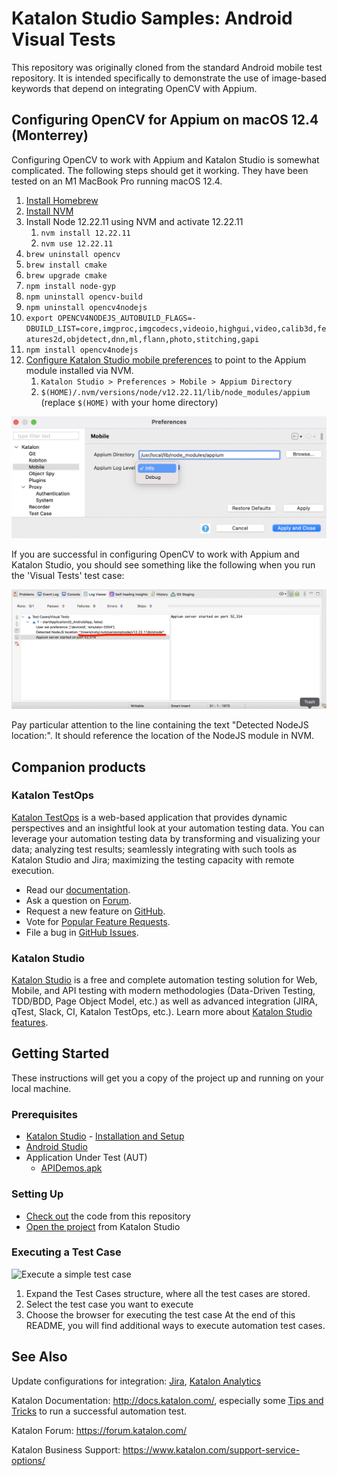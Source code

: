 # Katalon Studio Samples: Android Visual Tests

This repository was originally cloned from the standard Android mobile test repository. It is intended specifically to demonstrate the use of image-based keywords that depend on integrating OpenCV with Appium.

## Configuring OpenCV for Appium on macOS 12.4 (Monterrey)

Configuring OpenCV to work with Appium and Katalon Studio is somewhat complicated. The following steps should get it working. They have been tested on an M1 MacBook Pro running macOS 12.4.

1. [Install Homebrew](https://docs.brew.sh/Installation)
1. [Install NVM](https://tecadmin.net/install-nvm-macos-with-homebrew/)
1. Install Node 12.22.11 using NVM and activate 12.22.11
   1. `nvm install 12.22.11`
   1. `nvm use 12.22.11`
1. `brew uninstall opencv`
1. `brew install cmake`
1. `brew upgrade cmake`
1. `npm install node-gyp`
1. `npm uninstall opencv-build`
1. `npm uninstall opencv4nodejs`
1. `export OPENCV4NODEJS_AUTOBUILD_FLAGS=-DBUILD_LIST=core,imgproc,imgcodecs,videoio,highgui,video,calib3d,features2d,objdetect,dnn,ml,flann,photo,stitching,gapi`
1. `npm install opencv4nodejs`
1. [Configure Katalon Studio mobile preferences](https://docs.katalon.com/docs/katalon-studio-enterprise/set-up-katalon-studio/preferences/mobile-preferences) to point to the Appium module installed via NVM.
   1. `Katalon Studio > Preferences > Mobile > Appium Directory`
   2. `$(HOME)/.nvm/versions/node/v12.22.11/lib/node_modules/appium` (replace `$(HOME)` with your home directory)

![Katalon Studio mobile preferences dialog](mobile-preferences.png)

If you are successful in configuring OpenCV to work with Appium and Katalon Studio, you should see something like the following when you run the 'Visual Tests' test case:

![Screenshow showing Node startup](node_startup.png)

Pay particular attention to the line containing the text "Detected NodeJS location:". It should reference the location of the NodeJS module in NVM.

## Companion products

### Katalon TestOps

[Katalon TestOps](https://analytics.katalon.com) is a web-based application that provides dynamic perspectives and an insightful look at your automation testing data. You can leverage your automation testing data by transforming and visualizing your data; analyzing test results; seamlessly integrating with such tools as Katalon Studio and Jira; maximizing the testing capacity with remote execution.

* Read our [documentation](https://docs.katalon.com/katalon-analytics/docs/overview.html).
* Ask a question on [Forum](https://forum.katalon.com/categories/katalon-analytics).
* Request a new feature on [GitHub](CONTRIBUTING.md).
* Vote for [Popular Feature Requests](https://github.com/katalon-analytics/katalon-analytics/issues?q=is%3Aopen+is%3Aissue+label%3Afeature-request+sort%3Areactions-%2B1-desc).
* File a bug in [GitHub Issues](https://github.com/katalon-analytics/katalon-analytics/issues).

### Katalon Studio
[Katalon Studio](https://www.katalon.com) is a free and complete automation testing solution for Web, Mobile, and API testing with modern methodologies (Data-Driven Testing, TDD/BDD, Page Object Model, etc.) as well as advanced integration (JIRA, qTest, Slack, CI, Katalon TestOps, etc.). Learn more about [Katalon Studio features](https://www.katalon.com/features/).


## Getting Started
These instructions will get you a copy of the project up and running on your local machine.
### Prerequisites
- [Katalon Studio](https://www.katalon.com/) - [Installation and Setup](https://docs.katalon.com/x/HwAM)
- [Android Studio](https://developer.android.com/studio/)
- Application Under Test (AUT)
  - [APIDemos.apk](https://github.com/katalon-studio-samples/android-mobile-tests/tree/master/androidapp/APIDemos.apk)
### Setting Up
- [Check out](https://git-scm.com/book/en/v2/Git-Basics-Getting-a-Git-Repository) the code from this repository
- [Open the project](https://docs.katalon.com//display/KD/Manage+Test+Project) from Katalon Studio
### Executing a Test Case
![Execute a simple test case](https://github.com/katalon-studio-samples/android-mobile-tests/blob/master/Tutorials/Figures/_Execute%20a%20test%20case.png?raw=true)
1. Expand the Test Cases structure, where all the test cases are stored.
2. Select the test case you want to execute
3. Choose the browser for executing the test case
At the end of this README, you will find additional ways to execute automation test cases. 

## See Also
Update configurations for integration: [Jira](https://docs.katalon.com/x/7oEw), [Katalon Analytics](https://docs.katalon.com/x/KRhO)

Katalon Documentation: http://docs.katalon.com/, especially some [Tips and Tricks](https://docs.katalon.com/x/PgXR) to run a successful automation test. 

Katalon Forum: https://forum.katalon.com/

Katalon Business Support: https://www.katalon.com/support-service-options/
